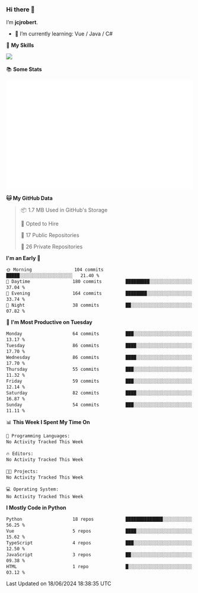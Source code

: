 ### Hi there 👋

I’m **jcjrobert**.

- 🌱 I’m currently learning: Vue / Java / C#

🌟 **My Skills**

![](https://img.shields.io/badge/-Python-3e74a2?style=flat-square&logo=Python&logoColor=fff)

📚 **Some Stats**

![](https://github.com/jcjrobert/github-stats/blob/master/generated/overview.svg)

<!--START_SECTION:waka-->
**🐱 My GitHub Data** 

> 📦 1.7 MB Used in GitHub's Storage 
 > 
> 💼 Opted to Hire
 > 
> 📜 17 Public Repositories 
 > 
> 🔑 26 Private Repositories 
 > 
**I'm an Early 🐤** 

```text
🌞 Morning                104 commits         █████░░░░░░░░░░░░░░░░░░░░   21.40 % 
🌆 Daytime                180 commits         █████████░░░░░░░░░░░░░░░░   37.04 % 
🌃 Evening                164 commits         ████████░░░░░░░░░░░░░░░░░   33.74 % 
🌙 Night                  38 commits          ██░░░░░░░░░░░░░░░░░░░░░░░   07.82 % 
```
📅 **I'm Most Productive on Tuesday** 

```text
Monday                   64 commits          ███░░░░░░░░░░░░░░░░░░░░░░   13.17 % 
Tuesday                  86 commits          ████░░░░░░░░░░░░░░░░░░░░░   17.70 % 
Wednesday                86 commits          ████░░░░░░░░░░░░░░░░░░░░░   17.70 % 
Thursday                 55 commits          ███░░░░░░░░░░░░░░░░░░░░░░   11.32 % 
Friday                   59 commits          ███░░░░░░░░░░░░░░░░░░░░░░   12.14 % 
Saturday                 82 commits          ████░░░░░░░░░░░░░░░░░░░░░   16.87 % 
Sunday                   54 commits          ███░░░░░░░░░░░░░░░░░░░░░░   11.11 % 
```


📊 **This Week I Spent My Time On** 

```text
💬 Programming Languages: 
No Activity Tracked This Week

🔥 Editors: 
No Activity Tracked This Week

🐱‍💻 Projects: 
No Activity Tracked This Week

💻 Operating System: 
No Activity Tracked This Week
```

**I Mostly Code in Python** 

```text
Python                   18 repos            ██████████████░░░░░░░░░░░   56.25 % 
Vue                      5 repos             ████░░░░░░░░░░░░░░░░░░░░░   15.62 % 
TypeScript               4 repos             ███░░░░░░░░░░░░░░░░░░░░░░   12.50 % 
JavaScript               3 repos             ██░░░░░░░░░░░░░░░░░░░░░░░   09.38 % 
HTML                     1 repo              █░░░░░░░░░░░░░░░░░░░░░░░░   03.12 % 
```




 Last Updated on 18/06/2024 18:38:35 UTC
<!--END_SECTION:waka-->
